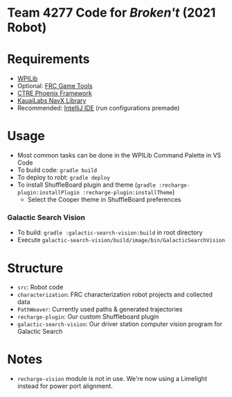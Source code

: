 # Team 4277 Code for _Broken't_ (2021 Robot)

# Requirements
- [WPILib](https://github.com/wpilibsuite/allwpilib/releases)
- Optional: [FRC Game Tools](https://docs.wpilib.org/en/stable/docs/zero-to-robot/step-2/frc-game-tools.html)
- [CTRE Phoenix Framework](https://github.com/CrossTheRoadElec/Phoenix-Releases/releases)
- [KauaiLabs NavX Library](https://pdocs.kauailabs.com/navx-mxp/software/roborio-libraries/java/)
- Recommended: [IntelliJ IDE](https://www.jetbrains.com/idea/download/) (run configurations premade)    

# Usage
- Most common tasks can be done in the WPILib Command Palette in VS Code
- To build code: `gradle build`
- To deploy to robt: `gradle deploy`
- To install ShuffleBoard plugin and theme (`gradle :recharge-plugin:installPlugin :recharge-plugin:installTheme`)
  - Select the Cooper theme in ShuffleBoard preferences
  
### Galactic Search Vision
- To build: `gradle :galactic-search-vision:build` in root directory
- Execute `galactic-search-vision/build/image/bin/GalacticSearchVision`

# Structure
- `src`: Robot code
- `characterization`: FRC characterization robot projects and collected data
- `PathWeaver`: Currently used paths & generated trajectories
- `recharge-plugin`: Our custom Shuffleboard plugin
- `galactic-search-vision`: Our driver station computer vision program for Galactic Search

# Notes
- `recharge-vision` module is not in use. We're now using a Limelight instead for power port alignment.